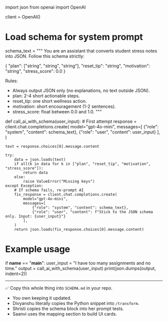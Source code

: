 import json
from openai import OpenAI

client = OpenAI()

# Load schema for system prompt
schema_text = """
You are an assistant that converts student stress notes into JSON.
Follow this schema strictly:

{
  "plan": ["string", "string", "string"],
  "reset_tip": "string",
  "motivation": "string",
  "stress_score": 0.0
}

Rules:
- Always output JSON only (no explanations, no text outside JSON).
- plan: 2-4 short actionable steps.
- reset_tip: one short wellness action.
- motivation: short encouragement (1-2 sentences).
- stress_score: float between 0.0 and 1.0.
"""

def call_ai_with_schema(user_input):
    # First attempt
    response = client.chat.completions.create(
        model="gpt-4o-mini",
        messages=[
            {"role": "system", "content": schema_text},
            {"role": "user", "content": user_input}
        ],
    )

    text = response.choices[0].message.content

    try:
        data = json.loads(text)
        if all(k in data for k in ["plan", "reset_tip", "motivation", "stress_score"]):
            return data
        else:
            raise ValueError("Missing keys")
    except Exception:
        # If schema fails, re-prompt AI
        fix_response = client.chat.completions.create(
            model="gpt-4o-mini",
            messages=[
                {"role": "system", "content": schema_text},
                {"role": "user", "content": f"Stick to the JSON schema only. Input: {user_input}"}
            ],
        )
        return json.loads(fix_response.choices[0].message.content)

# Example usage
if __name__ == "__main__":
    user_input = "I have too many assignments and no time."
    output = call_ai_with_schema(user_input)
    print(json.dumps(output, indent=2))

---

✅ Copy this whole thing into `SCHEMA.md` in your repo.  
- You own keeping it updated.  
- Divyanshu literally copies the Python snippet into `/transform`.  
- Shristi copies the schema block into her prompt tests.  
- Saanvi uses the mapping section to build UI cards.  
